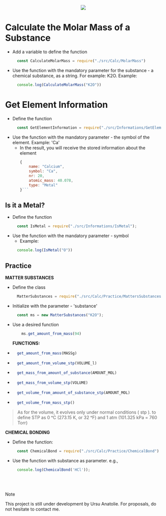 <p align=center><img src="https://github.com/anatolieursu/chemistryisfun/assets/104382017/1df6e785-be3a-4eab-8fb6-47a943cba31b"></p>

# Calculate the Molar Mass of a Substance
- Add a variable to define the function <br>
  ```js
    const CalculateMolarMass = require("./src/Calc/MolarMass")
    ```
- Use the function with the mandatory parameter for the substance - a chemical substance, as a string. For example: K2O. Example: <br>
  ```js
    console.log(CalculateMolarMass("K2O"))
    ```

# Get Element Information
- Define the function <br>
  ```js
    const GetElementInformation = require("./src/Informations/GetElementInformation");
    ```
- Use the function with the mandatory parameter - the symbol of the element. Example: 'Ca'
  - In the result, you will receive the stored information about the element
    ```js
    {
        name: "Calcium",
        symbol: "Ca",
        nr: 20,
        atomic_mass: 40.078,
        type: "Metal"
    }```

## Is it a Metal?
- Define the function <br>
  ```js
    const IsMetal = require("./src/Informations/IsMetal");
  ```
- Use the function with the mandatory parameter - symbol
  - Example: 
  ```js
    console.log(IsMetal("O"))
  ```

## Practice
**MATTER SUBSTANCES** <br>
- Define the class <br>
  ```js 
    MatterSubstances = require("./src/Calc/Practice/MattersSubstances");
  ```
- Initialize with the parameter - 'substance'
  ```js
    const ms = new MatterSubstances("K2O");
    ```
- Use a desired function
  ```js
      ms.get_amount_from_mass(94)
  ``` 
  **FUNCTIONS:**
- ```js
    get_amount_from_mass(MASSg)
  ```
- ```js
    get_amount_from_volume_stp(VOLUME_l)
    ``` 
- ```js
    get_mass_from_amount_of_substance(AMOUNT_MOL)
    ```
- ```js
    get_mass_from_volume_stp(VOLUME)
    ```
- ```js
    get_volume_from_amount_of_substance_stp(AMOUNT_MOL)
  ``` 
- ```js
    get_volume_from_mass_stp()
    ```
>As for the volume, it evolves only under normal conditions ( stp ). to define STP as 0 ᵒC (273.15 K, or 32 ᵒF) and 1 atm (101.325 kPa = 760 Torr)


**CHEMICAL BONDING**
- Define the function:
  ```js
    const ChemicalBond = require("./src/Calc/Practice/ChemicalBond")
    ```
- Use the function with substance as parameter. e.g.,
  ```js
    console.log(ChemicalBond('HCl'));
    ```

<br><br>
> [!NOTE]
> This project is still under development by Ursu Anatolie. For proposals, do not hesitate to contact me.